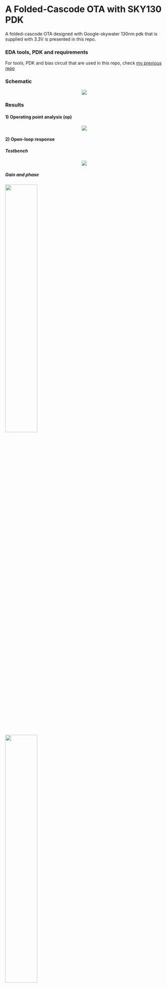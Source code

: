 # A Folded-Cascode OTA with SKY130 PDK

A folded-cascode OTA designed with Google-skywater 130nm pdk that is supplied with 3.3V is presented in this repo.

### EDA tools, PDK and requirements
For tools, PDK and bias circuit that are used in this repo, check [my previous repo](https://github.com/ridvanumaz/1AC_Beta-multiplier-and-bias-circuit-with-SKY130-PDK) 

### Schematic
<p align="center">
  <img src="/home/isaacs/Pictures/Screenshots/F1.png">
</p>

### Results

#### 1) Operating point analysis (op)
<p align="center">
  <img src="/Results_schematics/cascode_op.png">
</p>

#### 2) Open-loop response 
##### Testbench
<p align="center">
  <img src="/Results_schematics/openloop_schematic.png">
</p>

##### Gain and phase 
<p float="left">
  <img src="/Results_schematics/openloop_gain.png" width="45%" />
  &nbsp; &nbsp; &nbsp; &nbsp;  &nbsp; &nbsp; &nbsp; &nbsp;
  <img src="/Results_schematics/openloop_phase.png" width="45%" /> 
</p>

#### 3) Step response 
##### Testbench and plot 
<p float="left">
  <img src="/Results_schematics/step_tb.png"  height="145%" width="45%" />
  &nbsp; &nbsp; &nbsp; &nbsp;  &nbsp; &nbsp; &nbsp; &nbsp;
  <img src="/Results_schematics/step_result.png" width="45%" /> 
</p>

#### 4) Slew-rate 
##### Testbench and plot 
<p float="left">
  <img src="/Results_schematics/slew_rate_tb.png"  width="45%" />
  &nbsp; &nbsp; &nbsp; &nbsp;  &nbsp; &nbsp; &nbsp; &nbsp;
  <img src="/Results_schematics/slew_rate.png" width="45%" /> 
</p>

#### 5) CMRR 
##### Testbench
<p align="center">
  <img src="/Results_schematics/cmrr_schematics.png">
</p>

##### Gain and phase 
<p float="left">
  <img src="/Results_schematics/cmrr_gain.png" width="45%" />
  &nbsp; &nbsp; &nbsp; &nbsp;  &nbsp; &nbsp; &nbsp; &nbsp;
  <img src="/Results_schematics/cmrr_phase.png" width="45%" /> 
</p>

#### 6) PSRR 
##### Testbench
<p align="center">
  <img src="/Results_schematics/pssr_tb.png">
</p>

##### PSRR (p)(n)Gain
<p float="left">
  <img src="/Results_schematics/pssrp_gain.png" width="45%" />
  &nbsp; &nbsp; &nbsp; &nbsp;  &nbsp; &nbsp; &nbsp; &nbsp;
  <img src="/Results_schematics/pssrn_gain.png" width="45%" /> 
</p>
